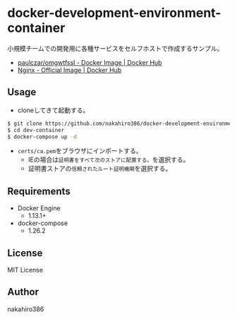 # docker-development-environment-container

小規模チームでの開発用に各種サービスをセルフホストで作成するサンプル。

* [paulczar/omgwtfssl - Docker Image | Docker Hub](https://hub.docker.com/r/paulczar/omgwtfssl)
* [Nginx - Official Image | Docker Hub](https://hub.docker.com/_/nginx)

## Usage

* cloneしてきて起動する。
```sh
$ git clone https://github.com/nakahiro386/docker-development-environment-container.git dev-container
$ cd dev-container
$ docker-compose up -d
```
* `certs/ca.pem`をブラウザにインポートする。
    * IEの場合は`証明書をすべて次のストアに配置する。`を選択する。
    * 証明書ストアの`信頼されたルート証明機関`を選択する。

## Requirements

* Docker Engine
    * 1.13.1+
* docker-compose
    * 1.26.2

## License

MIT License

## Author

nakahiro386

